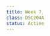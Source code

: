 ```yaml
---
title: Week 7
class: DSC204A
status: Active
---
```


<!--Class 1
: {: .label} Consensus Algorithms 
<!--  : [Slides](#) &#8226; [Recording](#) &#8226; [Scribe Notes](#) 
: *Reading:*
* [Chord: A Scalable Peer-to-peer Lookup Service for Internet Applications (required)](assets/readings/chord_sigcomm.pdf)
* [In Search of an Understandable Consensus Algorithm (optional)](https://raft.github.io/raft.pdf)
* [The Raft Consensus Algorithm (optional)](https://raft.github.io/)


Class 2
: {: .label} More on Consensus
<!--  : [Slides](#) &#8226; [Recording](#) &#8226; [Scribe Notes](assets/scribe_notes/Feb_21_scribe_note.pdf) 
: *Reading:* 
* [MapReduce: Simplified Data Processing on Large Clusters (required)](assets/readings/mapreduce.pdf)
* [Paxos Made Simple (optional)](https://lamport.azurewebsites.net/pubs/paxos-simple.pdf)



Class 3
: **3**{: .label} Batch Processing - 1
<!--  : [Slides](assets/slides/17_batch-processing-1.pdf) &#8226; [Recording](https://podcast.ucsd.edu/watch/wi24/dsc204a_a00/19) &#8226; [Scribe Notes](assets/scribe_notes/Feb_23_scribe_note.pdf) 
: *Reading:* 
* [Resilient Distributed Datasets: A Fault-Tolerant Abstraction for In-Memory Cluster Computing (required)](assets/readings/spark.pdf)
* [ZooKeeper: Wait-free coordination for Internet-scale systems (optional)](https://www.usenix.org/legacy/event/atc10/tech/full_papers/Hunt.pdf)
-->
